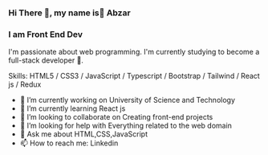 ### Hi There 👋, my name is ِAbzar
### I am Front End Dev

 I'm passionate about web programming. I'm currently studying to become a full-stack developer 🚀.

Skills: HTML5 / CSS3 / JavaScript / Typescript  / Bootstrap / Tailwind / React js / Redux

- 🔭 I’m currently working on University of Science and Technology 
- 🌱 I’m currently learning React js 
- 👯 I’m looking to collaborate on Creating front-end projects 
- 🤔 I’m looking for help with Everything related to the web domain
- 💬 Ask me about HTML,CSS,JavaScript  
- 📫 How to reach me: Linkedin  
  


